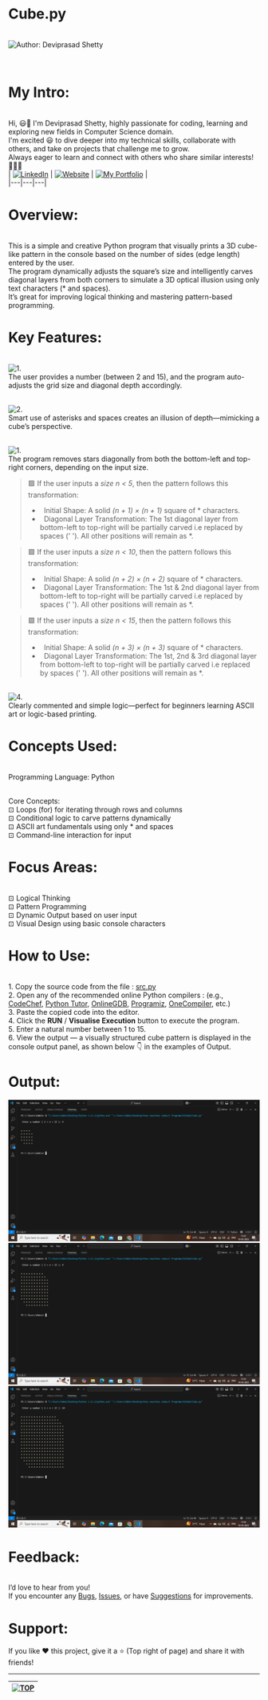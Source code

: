 # Cube.py

<br> ![Author: Deviprasad Shetty](https://img.shields.io/badge/Author-💫_Deviprasad%20Shetty-000000?style=for-the-badge&labelColor=white)

<br> 

# My Intro:
<br> Hi, 😃👋 I'm Deviprasad Shetty, highly passionate for coding, learning and exploring new fields in Computer Science domain. 
<br> I'm excited 😃 to dive deeper into my technical skills, collaborate with others, and take on projects that challenge me to grow. 
<br> Always eager to learn and connect with others who share similar interests! 🤗🧑‍💻
<br> 
| [![LinkedIn](https://img.shields.io/badge/LinkedIn-%230077B5?style=for-the-badge&logo=LinkedIn&logoColor=white)](https://linkedin.com/in/deviprasad-shetty-4bba49313) | [![Website](https://img.shields.io/badge/Website-indigo?style=for-the-badge&logo=About.me&logoColor=white)](https://yourwebsite.com/) | [![My Portfolio](https://img.shields.io/badge/My_Portfolio-000?style=for-the-badge&logo=GitHub&logoColor=white)](https://github.com/DeviprasadShetty9833/My_Portfolio)  |                      
|---|---|---|


# Overview:

<br> This is a simple and creative Python program that visually prints a 3D cube-like pattern in the console based on the number of sides (edge length) entered by the user.
<br> The program dynamically adjusts the square’s size and intelligently carves diagonal layers from both corners to simulate a 3D optical illusion using only text characters (* and spaces). 
<br> It’s great for improving logical thinking and mastering pattern-based programming.
<br> 

# Key Features:

<br> ![1.](https://img.shields.io/badge/1.-Dynamic%20Cube%20Size-34A853?style=for-the-badge&labelColor=white)
<br> The user provides a number (between 2 and 15), and the program auto-adjusts the grid size and diagonal depth accordingly.
<br> 

<br> ![2.](https://img.shields.io/badge/2.-3D%20Visual%20Effect-34A853?style=for-the-badge&labelColor=white)
<br> Smart use of asterisks and spaces creates an illusion of depth—mimicking a cube’s perspective.
<br> 

<br> ![1.](https://img.shields.io/badge/3.-Layered%20Carving%20Logic-34A853?style=for-the-badge&labelColor=white)
<br> The program removes stars diagonally from both the bottom-left and top-right corners, depending on the input size.
<br> 
 
> 🟩⁠ If the user inputs a *size n < 5*, then the pattern follows this transformation:
> - &nbsp; Initial Shape:
  A solid *(n + 1) × (n + 1)* square of * characters.
> - &nbsp; Diagonal Layer Transformation:
  The 1st diagonal layer from bottom-left to top-right will be partially carved i.e replaced by spaces (' '). All other positions will remain as *.


> 🟩⁠ If the user inputs a *size n < 10*, then the pattern follows this transformation:
> - &nbsp; Initial Shape:
A solid *(n + 2) × (n + 2)* square of * characters.
> - &nbsp; Diagonal Layer Transformation:
The 1st & 2nd diagonal layer from bottom-left to top-right will be partially carved i.e replaced by spaces (' '). All other positions will remain as *.


> 🟩⁠ If the user inputs a *size n < 15*, then the pattern follows this transformation:
> - &nbsp; Initial Shape:
A solid *(n + 3) × (n + 3)* square of * characters.
> - &nbsp; Diagonal Layer Transformation:
The 1st, 2nd & 3rd diagonal layer from bottom-left to top-right will be partially carved i.e replaced by spaces (' '). All other positions will remain as *.


<br> ![4.](https://img.shields.io/badge/4.-Clean%20&%20Readable%20Structure-34A853?style=for-the-badge&labelColor=white)
<br> Clearly commented and simple logic—perfect for beginners learning ASCII art or logic-based printing.
<br> 

# Concepts Used:

<br> Programming Language: Python 

<br> Core Concepts:
<br> ⊡⁠ Loops (for) for iterating through rows and columns
<br> ⊡⁠ Conditional logic to carve patterns dynamically
<br> ⊡⁠ ASCII art fundamentals using only * and spaces
<br> ⊡⁠ Command-line interaction for input
<br> 

# Focus Areas:

<br> ⊡⁠ Logical Thinking
<br> ⊡⁠ Pattern Programming
<br> ⊡⁠ Dynamic Output based on user input
<br> ⊡⁠ Visual Design using basic console characters

# How to Use:

<br> 1. Copy the source code from the file : [src.py](https://github.com/DeviprasadShetty9833/Cube.py/blob/10ccf1769b425a2e9140c1b1fb4aa42d7f67789e/src.py) 
<br> 2. Open any of the recommended online Python compilers : (e.g., [CodeChef](https://www.codechef.com/python-online-compiler), [Python Tutor](https://pythontutor.com/python-compiler.html#mode=edit), [OnlineGDB](https://www.onlinegdb.com/online_python_compiler), [Programiz](https://www.programiz.com/python-programming/online-compiler/), [OneCompiler](https://onecompiler.com/python), etc.)
<br> 3. Paste the copied code into the editor.
<br> 4. Click the **RUN** / **Visualise Execution** button to execute the program.
<br> 5. Enter a natural number between 1 to 15.
<br> 6. View the output — a visually structured cube pattern is displayed in the console output panel, as shown below 👇 in the examples of Output.
   

# Output:

![image alt](https://github.com/DeviprasadShetty9833/Cube.py/blob/ca05106dec46da7253039ce93ea2bbc4bdf82db0/assets/Output1.png)
![image alt](https://github.com/DeviprasadShetty9833/Cube.py/blob/ca05106dec46da7253039ce93ea2bbc4bdf82db0/assets/Output2.png)
![image alt](https://github.com/DeviprasadShetty9833/Cube.py/blob/ca05106dec46da7253039ce93ea2bbc4bdf82db0/assets/Output3.png)

# Feedback:
<br> I’d love to hear from you!
<br> If you encounter any [Bugs](https://github.com/DeviprasadShetty9833/Cube.py/blob/main/Issue_Template/Bug_report.md), [Issues](https://github.com/DeviprasadShetty9833/Cube.py/issues), or have [Suggestions](https://github.com/DeviprasadShetty9833/Cube.py/blob/main/Issue_Template/Features_report.md) for improvements.


# Support:
If you like ❤️ this project, give it a ⭐ (Top right of page) and share it with friends!

---

| [![TOP](https://img.shields.io/badge/_🔺_-Navigate_to_TOP_↑_-blue?style=for-the-badge&labelColor=white)](#Overview) |
|---|

